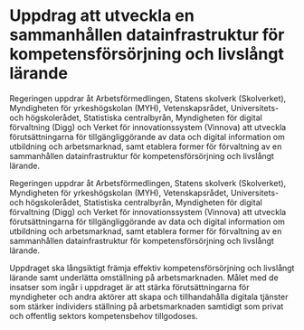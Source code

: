# Uppdrag att utveckla en sammanhållen datainfrastruktur för kompetensförsörjning och livslångt lärande

Regeringen uppdrar åt Arbetsförmedlingen, Statens skolverk (Skolverket), Myndigheten för yrkeshögskolan (MYH), Vetenskapsrådet, Universitets- och högskolerådet, Statistiska centralbyrån, Myndigheten för digital förvaltning (Digg) och Verket för innovationssystem (Vinnova) att utveckla förutsättningarna för tillgängliggörande av data och digital information om utbildning och arbetsmarknad, samt etablera former för förvaltning av en sammanhållen datainfrastruktur för kompetensförsörjning och livslångt lärande.

Regeringen uppdrar åt Arbetsförmedlingen, Statens skolverk (Skolverket), Myndigheten för yrkeshögskolan (MYH), Vetenskapsrådet, Universitets- och högskolerådet, Statistiska centralbyrån, Myndigheten för digital förvaltning (Digg) och Verket för innovationssystem (Vinnova) att utveckla förutsättningarna för tillgängliggörande av data och digital information om utbildning och arbetsmarknad, samt etablera former för förvaltning av en sammanhållen datainfrastruktur för kompetensförsörjning och livslångt lärande.

Uppdraget ska långsiktigt främja effektiv kompetensförsörjning och livslångt lärande samt underlätta omställning på arbetsmarknaden. Målet med de insatser som ingår i uppdraget är att stärka förutsättningarna för myndigheter och andra aktörer att skapa och tillhandahålla digitala tjänster som stärker individers ställning på arbetsmarknaden samtidigt som privat och offentlig sektors kompetensbehov tillgodoses.
